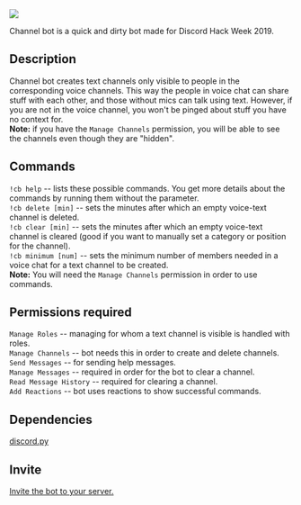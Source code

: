 <img src="https://cdn.discordapp.com/attachments/593508805812420649/594278579273990145/hack_wump_ship.png">

Channel bot is a quick and dirty bot made for Discord Hack Week 2019.

## Description

Channel bot creates text channels only visible to people in the corresponding voice channels. This way the people in voice chat can share stuff with each other, and those without mics can talk using text. However, if you are not in the voice channel, you won't be pinged about stuff you have no context for.  
**Note:** if you have the `Manage Channels` permission, you will be able to see the channels even though they are "hidden".

## Commands

`!cb help` -- lists these possible commands. You get more details about the commands by running them without the parameter.  
`!cb delete [min]` -- sets the minutes after which an empty voice-text channel is deleted.  
`!cb clear [min]` -- sets the minutes after which an empty voice-text channel is cleared (good if you want to manually set a category or position for the channel).  
`!cb minimum [num]` -- sets the minimum number of members needed in a voice chat for a text channel to be created.  
 **Note:** You will need the `Manage Channels` permission in order to use commands.

## Permissions required

`Manage Roles` -- managing for whom a text channel is visible is handled with roles.  
`Manage Channels` -- bot needs this in order to create and delete channels.  
`Send Messages` -- for sending help messages.  
`Manage Messages` -- required in order for the bot to clear a channel.  
`Read Message History` -- required for clearing a channel.  
`Add Reactions` -- bot uses reactions to show successful commands.  

## Dependencies

<a href="https://github.com/Rapptz/discord.py"> discord.py </a>

## Invite

<a href="https://discordapp.com/api/oauth2/authorize?client_id=593505426956615701&permissions=268511312&scope=bot"> Invite the bot to your server. </a>